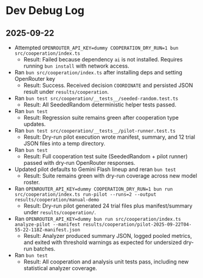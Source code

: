 # Dev Debug Log

## 2025-09-22
- Attempted `OPENROUTER_API_KEY=dummy COOPERATION_DRY_RUN=1 bun src/cooperation/index.ts`
  - Result: Failed because dependency `ai` is not installed. Requires running `bun install` with network access.
- Ran `bun src/cooperation/index.ts` after installing deps and setting OpenRouter key
  - Result: Success. Received decision `COORDINATE` and persisted JSON result under `results/cooperation`.
- Ran `bun test src/cooperation/__tests__/seeded-random.test.ts`
  - Result: All SeededRandom deterministic helper tests passed.
- Ran `bun test`
  - Result: Regression suite remains green after cooperation type updates.
- Ran `bun test src/cooperation/__tests__/pilot-runner.test.ts`
  - Result: Dry-run pilot execution wrote manifest, summary, and 12 trial JSON files into a temp directory.
- Ran `bun test`
  - Result: Full cooperation test suite (SeededRandom + pilot runner) passed with dry-run OpenRouter responses.
- Updated pilot defaults to Gemini Flash lineup and reran `bun test`
  - Result: Suite remains green with dry-run coverage across new model roster.
- Ran `OPENROUTER_API_KEY=dummy COOPERATION_DRY_RUN=1 bun run src/cooperation/index.ts run-pilot --runs=2 --output results/cooperation/manual-demo`
  - Result: Dry-run pilot generated 24 trial files plus manifest/summary under `results/cooperation/`.
- Ran `OPENROUTER_API_KEY=dummy bun run src/cooperation/index.ts analyze-pilot --manifest results/cooperation/pilot-2025-09-22T04-55-22-118Z-manifest.json`
  - Result: Analyzer produced summary JSON, logged pooled metrics, and exited with threshold warnings as expected for undersized dry-run batches.
- Ran `bun test`
  - Result: All cooperation and analysis unit tests pass, including new statistical analyzer coverage.
